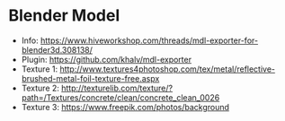# Blender Model

* Info: <https://www.hiveworkshop.com/threads/mdl-exporter-for-blender3d.308138/>
* Plugin: <https://github.com/khalv/mdl-exporter>
* Texture 1: <http://www.textures4photoshop.com/tex/metal/reflective-brushed-metal-foil-texture-free.aspx>
* Texture 2: <http://texturelib.com/texture/?path=/Textures/concrete/clean/concrete_clean_0026>
* Texture 3: <https://www.freepik.com/photos/background>